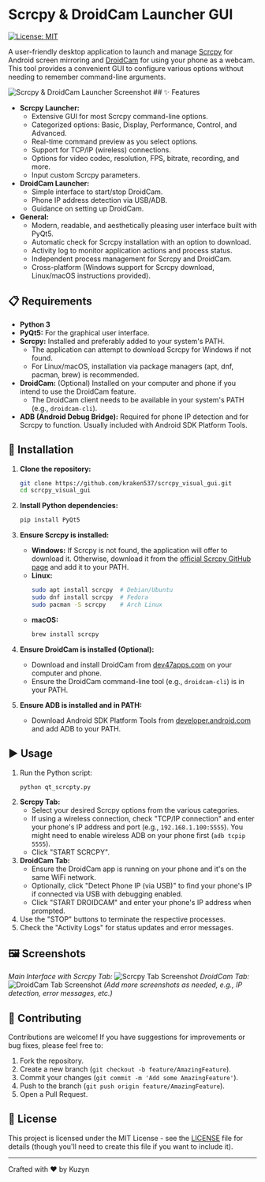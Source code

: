 # Scrcpy & DroidCam Launcher GUI

[![License: MIT](https://img.shields.io/badge/License-MIT-yellow.svg)](https://opensource.org/licenses/MIT)

A user-friendly desktop application to launch and manage [Scrcpy](https://github.com/Genymobile/scrcpy) for Android screen mirroring and [DroidCam](https://www.dev47apps.com/) for using your phone as a webcam. This tool provides a convenient GUI to configure various options without needing to remember command-line arguments.

![Scrcpy & DroidCam Launcher Screenshot](https://i.imgur.com/your-screenshot-url.png) ## ✨ Features

* **Scrcpy Launcher:**
    * Extensive GUI for most Scrcpy command-line options.
    * Categorized options: Basic, Display, Performance, Control, and Advanced.
    * Real-time command preview as you select options.
    * Support for TCP/IP (wireless) connections.
    * Options for video codec, resolution, FPS, bitrate, recording, and more.
    * Input custom Scrcpy parameters.
* **DroidCam Launcher:**
    * Simple interface to start/stop DroidCam.
    * Phone IP address detection via USB/ADB.
    * Guidance on setting up DroidCam.
* **General:**
    * Modern, readable, and aesthetically pleasing user interface built with PyQt5.
    * Automatic check for Scrcpy installation with an option to download.
    * Activity log to monitor application actions and process status.
    * Independent process management for Scrcpy and DroidCam.
    * Cross-platform (Windows support for Scrcpy download, Linux/macOS instructions provided).

## 📋 Requirements

* **Python 3**
* **PyQt5:** For the graphical user interface.
* **Scrcpy:** Installed and preferably added to your system's PATH.
    * The application can attempt to download Scrcpy for Windows if not found.
    * For Linux/macOS, installation via package managers (apt, dnf, pacman, brew) is recommended.
* **DroidCam:** (Optional) Installed on your computer and phone if you intend to use the DroidCam feature.
    * The DroidCam client needs to be available in your system's PATH (e.g., `droidcam-cli`).
* **ADB (Android Debug Bridge):** Required for phone IP detection and for Scrcpy to function. Usually included with Android SDK Platform Tools.

## 🚀 Installation

1.  **Clone the repository:**
    ```bash
    git clone https://github.com/kraken537/scrcpy_visual_gui.git
    cd scrcpy_visual_gui
    ```

2.  **Install Python dependencies:**
    ```bash
    pip install PyQt5
    ```

3.  **Ensure Scrcpy is installed:**
    * **Windows:** If Scrcpy is not found, the application will offer to download it. Otherwise, download it from the [official Scrcpy GitHub page](https://github.com/Genymobile/scrcpy/releases) and add it to your PATH.
    * **Linux:**
        ```bash
        sudo apt install scrcpy  # Debian/Ubuntu
        sudo dnf install scrcpy  # Fedora
        sudo pacman -S scrcpy    # Arch Linux
        ```
    * **macOS:**
        ```bash
        brew install scrcpy
        ```

4.  **Ensure DroidCam is installed (Optional):**
    * Download and install DroidCam from [dev47apps.com](https://www.dev47apps.com/) on your computer and phone.
    * Ensure the DroidCam command-line tool (e.g., `droidcam-cli`) is in your PATH.

5.  **Ensure ADB is installed and in PATH:**
    * Download Android SDK Platform Tools from [developer.android.com](https://developer.android.com/studio/releases/platform-tools) and add ADB to your PATH.

## ▶️ Usage

1.  Run the Python script:
    ```bash
    python qt_scrcpty.py
    ```
2.  **Scrcpy Tab:**
    * Select your desired Scrcpy options from the various categories.
    * If using a wireless connection, check "TCP/IP connection" and enter your phone's IP address and port (e.g., `192.168.1.100:5555`). You might need to enable wireless ADB on your phone first (`adb tcpip 5555`).
    * Click "START SCRCPY".
3.  **DroidCam Tab:**
    * Ensure the DroidCam app is running on your phone and it's on the same WiFi network.
    * Optionally, click "Detect Phone IP (via USB)" to find your phone's IP if connected via USB with debugging enabled.
    * Click "START DROIDCAM" and enter your phone's IP address when prompted.
4.  Use the "STOP" buttons to terminate the respective processes.
5.  Check the "Activity Logs" for status updates and error messages.

## 🖼️ Screenshots

*Main Interface with Scrcpy Tab:*
![Scrcpy Tab Screenshot](https://i.imgur.com/your-scrcpy-tab-screenshot.png) *DroidCam Tab:*
![DroidCam Tab Screenshot](https://i.imgur.com/your-droidcam-tab-screenshot.png) *(Add more screenshots as needed, e.g., IP detection, error messages, etc.)*

## 🤝 Contributing

Contributions are welcome! If you have suggestions for improvements or bug fixes, please feel free to:
1.  Fork the repository.
2.  Create a new branch (`git checkout -b feature/AmazingFeature`).
3.  Commit your changes (`git commit -m 'Add some AmazingFeature'`).
4.  Push to the branch (`git push origin feature/AmazingFeature`).
5.  Open a Pull Request.

## 📜 License

This project is licensed under the MIT License - see the [LICENSE](LICENSE) file for details (though you'll need to create this file if you want to include it).

---

Crafted with ❤️ by Kuzyn

